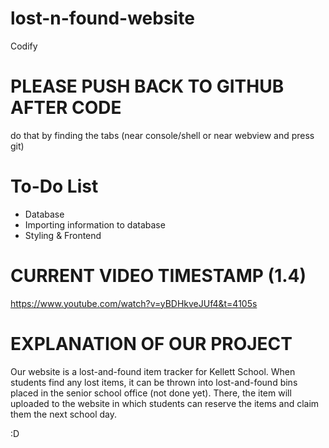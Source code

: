 # lost-n-found-website
Codify


# PLEASE PUSH BACK TO GITHUB AFTER CODE
do that by finding the tabs (near console/shell or near webview and press git)
# To-Do List 
 - Database
 - Importing information to database
 - Styling & Frontend

# CURRENT VIDEO TIMESTAMP (1.4)
https://www.youtube.com/watch?v=yBDHkveJUf4&t=4105s

# EXPLANATION OF OUR PROJECT
Our website is a lost-and-found item tracker for Kellett School. When students find any lost items, it can be thrown into lost-and-found bins placed in the senior school office (not done yet). There, the item will uploaded to the website in which students can reserve the items and claim them the next school day.

:D